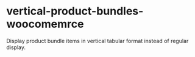 # vertical-product-bundles-woocomemrce
Display product bundle items in vertical tabular format instead of regular display.
